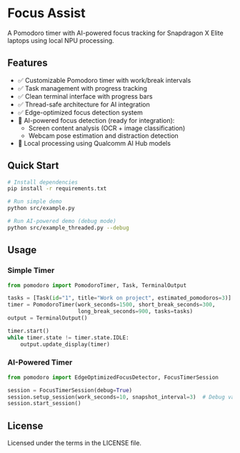 # Focus Assist

A Pomodoro timer with AI-powered focus tracking for Snapdragon X Elite laptops using local NPU processing.

## Features

- ✅ Customizable Pomodoro timer with work/break intervals
- ✅ Task management with progress tracking
- ✅ Clean terminal interface with progress bars
- ✅ Thread-safe architecture for AI integration
- ✅ Edge-optimized focus detection system
- 🔄 AI-powered focus detection (ready for integration):
  - Screen content analysis (OCR + image classification)
  - Webcam pose estimation and distraction detection
- 🔄 Local processing using Qualcomm AI Hub models

## Quick Start

```bash
# Install dependencies
pip install -r requirements.txt

# Run simple demo
python src/example.py

# Run AI-powered demo (debug mode)
python src/example_threaded.py --debug
```

## Usage

### Simple Timer
```python
from pomodoro import PomodoroTimer, Task, TerminalOutput

tasks = [Task(id="1", title="Work on project", estimated_pomodoros=3)]
timer = PomodoroTimer(work_seconds=1500, short_break_seconds=300, 
                      long_break_seconds=900, tasks=tasks)
output = TerminalOutput()

timer.start()
while timer.state != timer.state.IDLE:
    output.update_display(timer)
```

### AI-Powered Timer
```python
from pomodoro import EdgeOptimizedFocusDetector, FocusTimerSession

session = FocusTimerSession(debug=True)
session.setup_session(work_seconds=10, snapshot_interval=3)  # Debug values
session.start_session()
```

## License

Licensed under the terms in the LICENSE file.